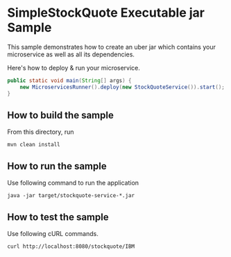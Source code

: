 # SimpleStockQuote Executable jar Sample

This sample demonstrates how to create an uber jar which contains your microservice as well as all its dependencies.

Here's how to deploy & run your microservice.

```java
public static void main(String[] args) {
    new MicroservicesRunner().deploy(new StockQuoteService()).start();
}
```

How to build the sample
------------------------------------------
From this directory, run

```
mvn clean install
```

How to run the sample
------------------------------------------
Use following command to run the application
```
java -jar target/stockquote-service-*.jar
```
How to test the sample
------------------------------------------

Use following cURL commands.
```
curl http://localhost:8080/stockquote/IBM

```

